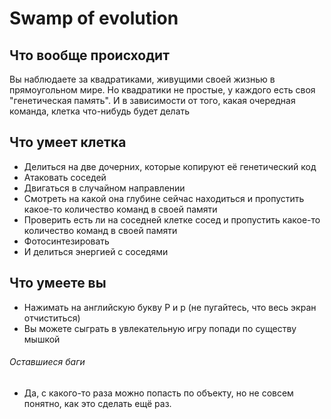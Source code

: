 Swamp of evolution
===
Что вообще происходит
---
Вы наблюдаете за квадратиками, живущими своей жизнью в прямоугольном мире.
Но квадратики не простые, у каждого есть своя "генетическая память". И в зависимости от того, какая очередная команда,
клетка что-нибудь будет делать 

Что умеет клетка
---
* Делиться на две дочерних, которые копируют её генетический код
* Атаковать соседей
* Двигаться в случайном направлении
* Смотреть на какой она глубине сейчас находиться и пропустить какое-то количество команд в своей памяти
* Проверить есть ли на соседней клетке сосед и пропустить какое-то количество команд в своей памяти
* Фотосинтезировать
* И делиться энергией с соседями

Что умеете вы
---
* Нажимать на английскую букву P и p (не пугайтесь, что весь экран отчиститься)
* Вы можете сыграть в увлекательную игру попади по существу мышкой

###### Оставшиеся баги
* Да, с какого-то раза можно попасть по объекту, но не совсем понятно, как это сделать ещё раз.
